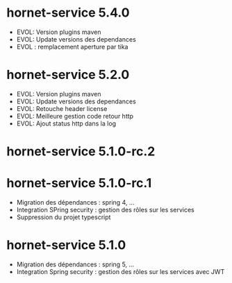 # hornet-service 5.4.0
 - EVOL: Version plugins maven
 - EVOL: Update versions des dependances
 - EVOL : remplacement aperture par tika

# hornet-service 5.2.0
 - EVOL: Version plugins maven
 - EVOL: Update versions des dependances
 - EVOL: Retouche header license
 - EVOL: Meilleure gestion code retour http
 - EVOL: Ajout status http dans la log

# hornet-service 5.1.0-rc.2


# hornet-service 5.1.0-rc.1

- Migration des dépendances : spring 4, ...
- Integration SPring security : gestion des rôles sur les services
- Suppression du projet typescript

# hornet-service 5.1.0

- Migration des dépendances : spring 5, ...
- Integration Spring security : gestion des rôles sur les services avec JWT
